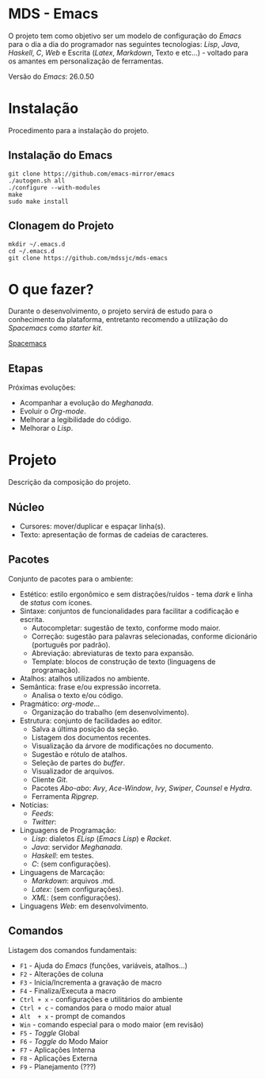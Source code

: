 # MDS - Emacs

O projeto tem como objetivo ser um modelo de configuração do *Emacs* para o dia a dia do programador nas seguintes tecnologias: *Lisp*, *Java*, *Haskell*, *C*, *Web* e Escrita (*Latex*, *Markdown*, Texto e etc...) - voltado para os amantes em personalização de ferramentas.

Versão do *Emacs*: 26.0.50

# Instalação

Procedimento para a instalação do projeto.

## Instalação do Emacs

```
git clone https://github.com/emacs-mirror/emacs
./autogen.sh all
./configure --with-modules
make
sudo make install
```

## Clonagem do Projeto

```
mkdir ~/.emacs.d
cd ~/.emacs.d
git clone https://github.com/mdssjc/mds-emacs
```

# O que fazer?

Durante o desenvolvimento, o projeto servirá de estudo para o conhecimento da plataforma, entretanto recomendo a utilização do *Spacemacs* como *starter kit*.

[Spacemacs](https://github.com/syl20bnr/spacemacs)

## Etapas

Próximas evoluções:

* Acompanhar a evolução do *Meghanada*.
* Evoluir o *Org-mode*.
* Melhorar a legibilidade do código.
* Melhorar o *Lisp*.

# Projeto

Descrição da composição do projeto.

## Núcleo

* Cursores: mover/duplicar e espaçar linha(s).
* Texto: apresentação de formas de cadeias de caracteres.

## Pacotes

Conjunto de pacotes para o ambiente:

* Estético: estilo ergonômico e sem distrações/ruídos - tema *dark* e linha de *status* com ícones.
* Sintaxe: conjuntos de funcionalidades para facilitar a codificação e escrita.
   * Autocompletar: sugestão de texto, conforme modo maior.
   * Correção: sugestão para palavras selecionadas, conforme dicionário (português por padrão).
   * Abreviação: abreviaturas de texto para expansão.
   * Template: blocos de construção de texto (linguagens de programação).
* Atalhos: atalhos utilizados no ambiente.
* Semântica: frase e/ou expressão incorreta.
   * Analisa o texto e/ou código.
* Pragmático: *org-mode*...
   * Organização do trabalho (em desenvolvimento).
* Estrutura: conjunto de facilidades ao editor.
   * Salva a última posição da seção.
   * Listagem dos documentos recentes.
   * Visualização da árvore de modificações no documento.
   * Sugestão e rótulo de atalhos.
   * Seleção de partes do *buffer*.
   * Visualizador de arquivos.
   * Cliente *Git*.
   * Pacotes *Abo-abo*: *Avy*, *Ace-Window*, *Ivy*, *Swiper*, *Counsel* e *Hydra*.
   * Ferramenta *Ripgrep*.
* Notícias:
   * *Feeds*:
   * *Twitter*:
* Linguagens de Programação:
   * *Lisp*: dialetos *ELisp* (*Emacs Lisp*) e *Racket*.
   * *Java*: servidor *Meghanada*.
   * *Haskell*: em testes.
   * *C*: (sem configurações).
* Linguagens de Marcação:
   * *Markdown*: arquivos .md.
   * *Latex*: (sem configurações).
   * *XML*: (sem configurações).
* Linguagens *Web*: em desenvolvimento.

## Comandos

Listagem dos comandos fundamentais:

* `F1` - Ajuda do *Emacs* (funções, variáveis, atalhos...)
* `F2` - Alterações de coluna
* `F3` - Inicia/Incrementa a gravação de macro
* `F4` - Finaliza/Executa a macro
* `Ctrl + x` - configurações e utilitários do ambiente
* `Ctrl + c` - comandos para o modo maior atual
* `Alt  + x` - prompt de comandos
* `Win` - comando especial para o modo maior (em revisão)
* `F5` - *Toggle* Global
* `F6` - *Toggle* do Modo Maior
* `F7` - Aplicações Interna
* `F8` - Aplicações Externa
* `F9` - Planejamento (???)
